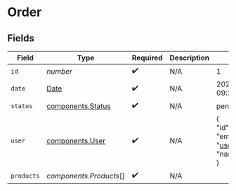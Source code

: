 # Order


## Fields

| Field                                                                                         | Type                                                                                          | Required                                                                                      | Description                                                                                   | Example                                                                                       |
| --------------------------------------------------------------------------------------------- | --------------------------------------------------------------------------------------------- | --------------------------------------------------------------------------------------------- | --------------------------------------------------------------------------------------------- | --------------------------------------------------------------------------------------------- |
| `id`                                                                                          | *number*                                                                                      | :heavy_check_mark:                                                                            | N/A                                                                                           | 1                                                                                             |
| `date`                                                                                        | [Date](https://developer.mozilla.org/en-US/docs/Web/JavaScript/Reference/Global_Objects/Date) | :heavy_check_mark:                                                                            | N/A                                                                                           | 2023-05-17 09:24:00 +0000 UTC                                                                 |
| `status`                                                                                      | [components.Status](../../models/components/status.md)                                        | :heavy_check_mark:                                                                            | N/A                                                                                           | pending                                                                                       |
| `user`                                                                                        | [components.User](../../models/components/user.md)                                            | :heavy_check_mark:                                                                            | N/A                                                                                           | {<br/>"id": 1,<br/>"email": "user@example.com",<br/>"name": "John Doe"<br/>}                  |
| `products`                                                                                    | *components.Products*[]                                                                       | :heavy_check_mark:                                                                            | N/A                                                                                           |                                                                                               |